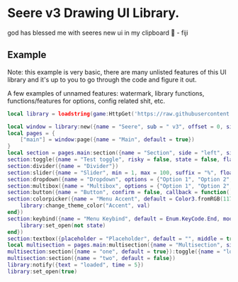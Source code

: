 # Seere v3 Drawing UI Library.
god has blessed me with seeres new ui in my clipboard 🙏 - fiji

## Example
Note: this example is very basic, there are many unlisted features of this UI library and it's up to you to go through the code and figure it out. 

A few examples of unnamed features: watermark, library functions, functions/features for options, config related shit, etc.
```lua
local library = loadstring(game:HttpGet('https://raw.githubusercontent.com/0f76/seere_v3/main/UI/Library.lua'))()

local window = library:new({name = "Seere", sub = " v3", offset = 0, size = Vector2.new(600, 650)})
local pages = {
    ["main"] = window:page({name = "Main", default = true})
}
local section = pages.main:section({name = "Section", side = "left", size = 400})
section:toggle({name = "Test toggle", risky = false, state = false, flag = "test_toggle", callback = function() end})
section:divider({name = "Divider"})
section:slider({name = "Slider", min = 1, max = 100, suffix = "%", float = 1, default = 50, flag = "testSlider"})
section:dropdown({name = "Dropdown", options = {"Option 1", "Option 2", "Option 3"}, default = "Option 1", max = 1, scrollable = true, scrollingmax = 5, flag = "dropdown_test"})
section:multibox({name = "Multibox", options = {"Option 1", "Option 2", "Option 3"}, default = "Option 1", max = 2, scrollable = true, scrollingmax = 5, flag = "multibox_test"})
section:button({name = "Button", confirm = false, callback = function() end})
section:colorpicker({name = "Menu Accent", default = Color3.fromRGB(117, 163, 125), tooltip = true, flag = "colorpicker_test", callback = function(val)
    library:change_theme_color("Accent", val)
end})
section:keybind({name = "Menu Keybind", default = Enum.KeyCode.End, mode = "Toggle", blacklist = {}, flag = "keybind_test", callback = function(state)
    library:set_open(not state)
end})
section:textbox({placeholder = "Placeholder", default = "", middle = true, flag = "textbox_test"})
local multisection = pages.main:multisection({name = "Multisection", side = "right"})
multisection:section({name = "one", default = true}):toggle({name = "lol", risky = true, state = false, flag = "second_toggle", callback = function() end})
multisection:section({name = "two", default = false})
library:notify({text = "loaded", time = 5})
library:set_open(true)
```

